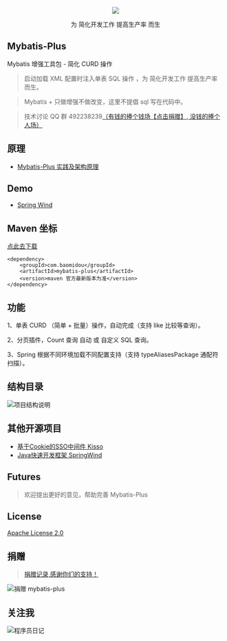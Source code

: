 <p align="center"><a href="http://git.oschina.net/juapk/mybatis-plus" target="_blank"><img src="https://camo.githubusercontent.com/422c831b439b031159ed170ec421618aaa17d5a4/687474703a2f2f6769742e6f736368696e612e6e65742f75706c6f6164732f696d616765732f323031362f303231382f3132343633395f66346561333039355f31323236302e706e67"></a></p>
<p align="center">
为 简化开发工作 提高生产率 而生
</p>

## Mybatis-Plus
Mybatis 增强工具包 - 简化 CURD 操作

> 启动加载 XML 配置时注入单表 SQL 操作 ，为 简化开发工作 提高生产率 而生。

> Mybatis + 只做增强不做改变，这里不提倡 sql 写在代码中。

> 技术讨论 QQ 群 492238239[（有钱的捧个钱场【点击捐赠】, 没钱的捧个人场）](http://git.oschina.net/uploads/images/2015/1222/211207_0acab44e_12260.png)

## 原理
+ [Mybatis-Plus 实践及架构原理](http://git.oschina.net/juapk/mybatis-plus/attach_files)

## Demo
+ [Spring Wind](http://git.oschina.net/juapk/SpringWind)

## Maven 坐标
[点此去下载](http://mvnrepository.com/artifact/com.baomidou/mybatis-plus)

```
<dependency>
    <groupId>com.baomidou</groupId>
    <artifactId>mybatis-plus</artifactId>
    <version>maven 官方最新版本为准</version>
</dependency>
```


## 功能
1、单表 CURD （简单 + 批量）操作，自动完成（支持 like 比较等查询）。

2、分页插件，Count 查询 自动 或 自定义 SQL 查询。

3、Spring 根据不同环境加载不同配置支持（支持 typeAliasesPackage 通配符扫描）。

## 结构目录
![项目结构说明](http://git.oschina.net/uploads/images/2016/0821/161516_58956b85_12260.png "项目结构说明")

## 其他开源项目

+ [基于Cookie的SSO中间件 Kisso](http://git.oschina.net/juapk/kisso)
+ [Java快速开发框架 SpringWind]()

## Futures
> 欢迎提出更好的意见，帮助完善 Mybatis-Plus

## License
[Apache License 2.0](http://www.apache.org/licenses/LICENSE-2.0)

## 捐赠
> [捐赠记录,感谢你们的支持！](http://git.oschina.net/juapk/kisso/wikis/%E6%8D%90%E8%B5%A0%E8%AE%B0%E5%BD%95)

![捐赠 mybatis-plus](http://git.oschina.net/uploads/images/2015/1222/211207_0acab44e_12260.png "支持一下mybatis-plus")

## 关注我
![程序员日记](http://git.oschina.net/uploads/images/2016/0121/093728_1bc1658f_12260.png "程序员日记")
